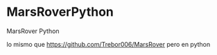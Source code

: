 # MarsRoverPython
MarsRover Python


lo mismo que 
https://github.com/Trebor006/MarsRover
pero en python
